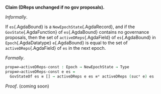 <!--
```agda

{-# OPTIONS --safe #-}

open import Ledger.Conway.Specification.Transaction
open import Ledger.Conway.Specification.Abstract

module Ledger.Conway.Specification.Epoch.Properties.NoPropSameDReps
  (txs : _) (open TransactionStructure txs)
  (abs : AbstractFunctions txs) (open AbstractFunctions abs)
  where

open import Ledger.Conway.Specification.Epoch txs abs
open import Ledger.Conway.Specification.Gov txs
open import Ledger.Prelude
open import Ledger.Conway.Specification.Properties txs abs
```
-->

**Claim (DReps unchanged if no gov proposals).**

*Informally*.

If `es`{.AgdaBound} is a `NewEpochState`{.AgdaRecord}, and if the
`GovState`{.AgdaFunction} of `es`{.AgdaBound} contains no governance proposals,
then the set of `activeDReps`{.AgdaField} of `es`{.AgdaBound} in
`Epoch`{.AgdaDatatype} `e`{.AgdaBound} is equal to the set of
`activeDReps`{.AgdaField} of `es` in the next epoch.

*Formally*.

```agda
prop≡∅⇒activeDReps-const : Epoch → NewEpochState → Type
prop≡∅⇒activeDReps-const e es =
  GovStateOf es ≡ [] → activeDReps e es ≡ᵉ activeDReps (sucᵉ e) es
```

*Proof*. (coming soon)
